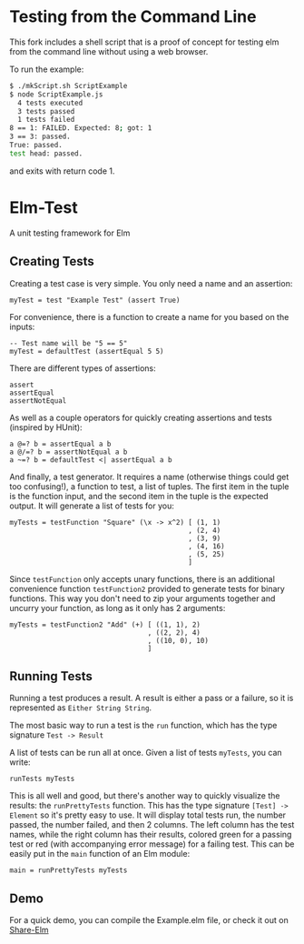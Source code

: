Testing from the Command Line
=============================

This fork includes a shell script that is a proof of concept for
testing elm from the command line without using a web browser.

To run the example:
```bash
$ ./mkScript.sh ScriptExample
$ node ScriptExample.js
  4 tests executed
  3 tests passed
  1 tests failed
8 == 1: FAILED. Expected: 8; got: 1
3 == 3: passed.
True: passed.
test head: passed.
```

and exits with return code 1.

Elm-Test
========

A unit testing framework for Elm

## Creating Tests

Creating a test case is very simple. You only need a name and an assertion:
```
myTest = test "Example Test" (assert True)
```
For convenience, there is a function to create a name for you based on the inputs:
```
-- Test name will be "5 == 5"
myTest = defaultTest (assertEqual 5 5)
```
There are different types of assertions:
```
assert
assertEqual
assertNotEqual
```
As well as a couple operators for quickly creating assertions and tests (inspired by HUnit):
```
a @=? b = assertEqual a b
a @/=? b = assertNotEqual a b
a ~=? b = defaultTest <| assertEqual a b
```
And finally, a test generator. It requires a name (otherwise things could get too confusing!), a function to test, a list of tuples. The first item in the tuple is the function input, and the second item in the tuple is the expected output. It will generate a list of tests for you:
```
myTests = testFunction "Square" (\x -> x^2) [ (1, 1)
                                            , (2, 4)
                                            , (3, 9)
                                            , (4, 16)
                                            , (5, 25)
                                            ]
```
Since ```testFunction``` only accepts unary functions, there is an additional convenience function ```testFunction2``` provided to generate tests for binary functions. This way you don't need to zip your arguments together and uncurry your function, as long as it only has 2 arguments:
```
myTests = testFunction2 "Add" (+) [ ((1, 1), 2)
                                  , ((2, 2), 4)
                                  , ((10, 0), 10)
                                  ]
```

## Running Tests

Running a test produces a result. A result is either a pass or a failure, so it is represented as ```Either String String```. 

The most basic way to run a test is the ```run``` function, which has the type signature ```Test -> Result```

A list of tests can be run all at once. Given a list of tests ```myTests```, you can write:
```
runTests myTests
```
This is all well and good, but there's another way to quickly visualize the results: the ```runPrettyTests``` function. This has the type signature ```[Test] -> Element``` so it's pretty easy to use. It will display total tests run, the number passed, the number failed, and then 2 columns. The left column has the test names, while the right column has their results, colored green for a passing test or red (with accompanying error message) for a failing test. This can be easily put in the ```main``` function of an Elm module:
```
main = runPrettyTests myTests
```

## Demo

For a quick demo, you can compile the Example.elm file, or check it out on [Share-Elm](http://share-elm.com/sprout/5239705ae4b00f123dfa60e2)

